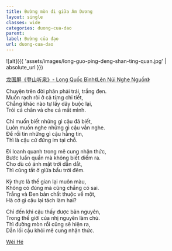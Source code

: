 ```yaml
---
title: Đường mòn đi giữa Âm Dương
layout: single
classes: wide
categories: duong-cua-dao
parent:
label: Đường của đạo
url: duong-cua-dao
---
```


![alt]({{ 'assets/images/long-guo-ping-deng-shan-ting-quan.jpg' | absolute_url }})
> <cite>
<a target="_blank" href="https://www.nipic.com/show/3095904.html">
龙国屏《登山听泉》- Long Quốc Bình《Lên Núi Nghe Nguồn》
</a>

Chuyện trên đời phân phải trái, trắng đen.\
Muốn rạch ròi ở cả từng chi tiết,\
Chẳng khác nào tự lấy dây buộc lại,\
Trói cả chân và che cả mắt mình.

Chỉ muốn biết những gì cậu đã biết,\
Luôn muốn nghe những gì cậu vẫn nghe.\
Để rồi tin những gì cậu hằng tin,\
Thì là cậu cứ đứng im tại chỗ.

Đi loanh quanh trong mê cung nhận thức,\
Bước luẩn quẩn mà không biết điểm ra.\
Cho dù có ánh mặt trời dẫn dắt,\
Thì cũng tắt ở giữa bầu trời đêm.

Kỳ thực là thế gian lại muôn màu,\
Không có đúng mà cũng chẳng có sai.\
Trắng và Đen bản chất thuộc về một,\
Hà cớ gì cậu lại tách làm hai?

Chỉ đến khi cậu thấy được bản nguyên,\
Trong thế giới của nhị nguyên làm chủ.\
Thì đường mòn rồi cũng sẽ hiện ra,\
Dẫn lối cậu khỏi mê cung nhận thức.

> <cite>
<a target="_blank" href="https://wei-he.xyz">Wéi Hé</a>
</cite>
